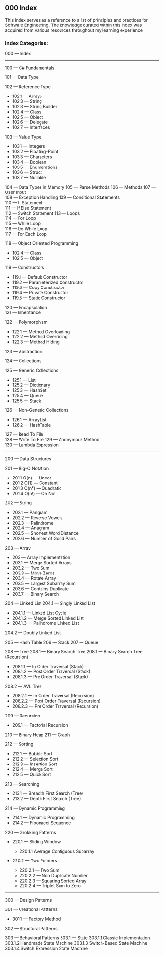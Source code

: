 ## 000 Index
This index serves as a reference to a list of principles and practices for Software Engineering. The knowledge curated within this index was acquired from various resources throughout my learning experience.

### Index Categories:

000 — Index

---

100 — C# Fundamentals

101 —  Data Type

102 — Reference Type  
- 102.1 —  Arrays  
- 102.3 —  String  
- 102.3 —  String Builder  
- 102.4 —  Class  
- 102.5 —  Object  
- 102.6 —  Delegate  
- 102.7 —  Interfaces

103 —  Value Type  
- 103.1 —  Integers  
- 103.2 —  Floating-Point  
- 103.3 —  Characters  
- 103.4 —  Boolean  
- 103.5 —  Enumerations  
- 103.6 —  Struct  
- 103.7 —  Nullable

104 —  Data Types in Memory
105 — Parse Methods
106 — Methods
107 — User Input  
108 — Exception Handling
109 — Conditional Statements  
110 — If Statement  
111 — If Else Statement  
112 — Switch Statement
113 — Loops  
114 — For Loop  
115 — While Loop  
116 — Do While Loop  
117 — For Each Loop

118 —  Object Oriented Programming
- 102.4 —  Class
- 102.5 —  Object

119 —  Constructors  
- 119.1 —  Default Constructor  
- 119.2 —  Parameterized Constructor  
- 119.3 —  Copy Constructor  
- 119.4 —  Private Constructor  
- 119.5 —  Static Constructor

120 —  Encapsulation  
121 —  Inheritance

122 —  Polymorphism  
- 122.1 —  Method Overloading  
- 122.2 —  Method Overriding  
- 122.3 —  Method Hiding

123 —  Abstraction

124 —  Collections

125 —  Generic Collections  
- 125.1 —  List  
- 125.2 —  Dictionary  
- 125.3 —  HashSet  
- 125.4 —  Queue  
- 125.5 —  Stack

126 —  Non-Generic Collections  
- 126.1 —  ArrayList  
- 126.2 —  HashTable

127 —  Read To File  
128 —  Write To File
129 —  Anonymous Method  
130 —  Lambda Expression

---

200 — Data Structures

201 — Big-O Notation
- 201.1 O(n) — Linear
- 201.2 O(1) — Constant
- 201.3 O(n²) — Quadratic
- 201.4 O(n!) — Oh No!

202 — String
- 202.1 — Pangram
- 202.2 — Reverse Vowels
- 202.3 — Palindrome
- 202.4 — Anagram
- 202.5 — Shortest Word Distance
- 202.6 — Number of Good Pairs

203 — Array
- 203 — Array Implementation
- 203.1 — Merge Sorted Arrays
- 203.2 — Two Sum
- 203.3 — Move Zeros
- 203.4 — Rotate Array
- 203.5 — Largest Subarray Sum
- 203.6 — Contains Duplicate
- 203.7 — Binary Search

204 — Linked List
204.1 — Singly Linked List
- 204.1.1 — Linked List Cycle
- 204.1.2 — Merge Sorted Linked List
- 204.1.3 — Palindrome Linked List

204.2 — Doubly Linked List

205 — Hash Table
206 — Stack
207 — Queue

208 — Tree
208.1 — Binary Search Tree
208.1 — Binary Search Tree (Recursion)
- 208.1.1 — In Order Traversal (Stack)
- 208.1.2 — Post Order Traversal (Stack)
- 208.1.3 — Pre Order Traversal (Stack)

208.2 — AVL Tree
- 208.2.1 — In Order Traversal (Recursion)
- 208.2.2 — Post Order Traversal (Recursion)
- 208.2.3 — Pre Order Traversal (Recursion)

209 — Recursion
- 209.1 — Factorial Recursion

210 — Binary Heap
211 — Graph

212 — Sorting
- 212.1 — Bubble Sort
- 212.2 — Selection Sort
- 212.3 — Insertion Sort
- 212.4 — Merge Sort
- 212.5 — Quick Sort

213 — Searching
- 213.1 — Breadth First Search (Tree)
- 213.2 — Depth First Search (Tree)

214 — Dynamic Programming
- 214.1 — Dynamic Programming
- 214.2 — Fibonacci Sequence
  
220 — Grokking Patterns
- 220.1 — Sliding Window
	- 220.1.1 Average Contiguous Subarray

- 220.2 — Two Pointers
	- 220.2.1 — Two Sum
	- 220.2.2 — Non Duplicate Number
	- 220.2.3 — Squaring Sorted Array
	- 220.2.4 — Triplet Sum to Zero

---

300 — Design Patterns

301 — Creational Patterns
- 301.1 — Factory Method

302 — Structural Patterns

303 — Behavioral Patterns
303.1 — State
	303.1.1 Classic Implementation
	303.1.2 Handmade State Machine
	303.1.3 Switch-Based State Machine
	303.1.4 Switch Expression State Machine
